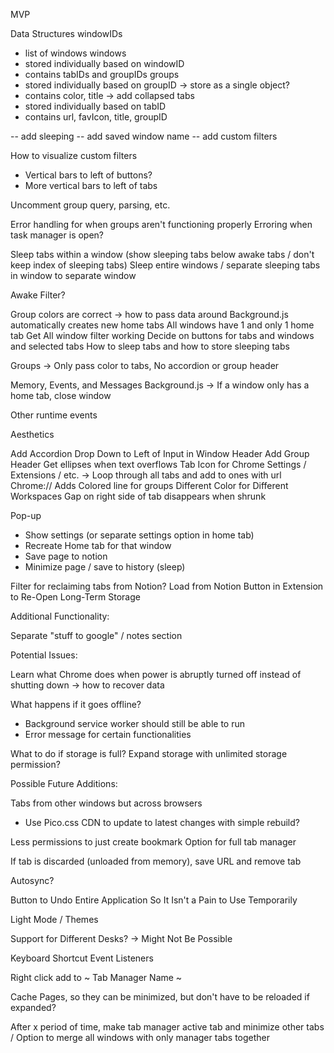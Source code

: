MVP

Data Structures
windowIDs
- list of windows
windows
- stored individually based on windowID
- contains tabIDs and groupIDs
groups
- stored individually based on groupID -> store as a single object?
- contains color, title -> add collapsed
tabs
- stored individually based on tabID
- contains url, favIcon, title, groupID

-- add sleeping
-- add saved window name
-- add custom filters

How to visualize custom filters
- Vertical bars to left of buttons?
- More vertical bars to left of tabs


Uncomment group query, parsing, etc.

Error handling for when groups aren't functioning properly
Erroring when task manager is open?

Sleep tabs within a window (show sleeping tabs below awake tabs / don't keep index of sleeping tabs)
Sleep entire windows / separate sleeping tabs in window to separate window

Awake Filter?

Group colors are correct -> how to pass data around
Background.js automatically creates new home tabs
All windows have 1 and only 1 home tab
Get All window filter working
Decide on buttons for tabs and windows and selected tabs
How to sleep tabs and how to store sleeping tabs







Groups -> Only pass color to tabs, No accordion or group header


Memory, Events, and Messages
Background.js -> If a window only has a home tab, close window


Other runtime events

Aesthetics

Add Accordion Drop Down to Left of Input in Window Header
Add Group Header
Get ellipses when text overflows
Tab Icon for Chrome Settings / Extensions / etc. -> Loop through all tabs and add to ones with url Chrome://
Adds Colored line for groups
Different Color for Different Workspaces
Gap on right side of tab disappears when shrunk


Pop-up
- Show settings (or separate settings option in home tab)
- Recreate Home tab for that window
- Save page to notion
- Minimize page / save to history (sleep)

Filter for reclaiming tabs from Notion?
Load from Notion Button in Extension to Re-Open Long-Term Storage





Additional Functionality:

Separate "stuff to google" / notes section









Potential Issues:

Learn what Chrome does when power is abruptly turned off instead of shutting down -> how to recover data

What happens if it goes offline?
- Background service worker should still be able to run
- Error message for certain functionalities

What to do if storage is full?
Expand storage with unlimited storage permission?




Possible Future Additions:

Tabs from other windows but across browsers

- Use Pico.css CDN to update to latest changes with simple rebuild?

Less permissions to just create bookmark
Option for full tab manager

If tab is discarded (unloaded from memory), save URL and remove tab

Autosync?

Button to Undo Entire Application So It Isn't a Pain to Use Temporarily

Light Mode / Themes

Support for Different Desks? -> Might Not Be Possible

Keyboard Shortcut Event Listeners

Right click add to ~ Tab Manager Name ~

Cache Pages, so they can be minimized, but don't have to be reloaded if expanded?

After x period of time, make tab manager active tab and minimize other tabs / Option to merge all windows with only manager tabs together
